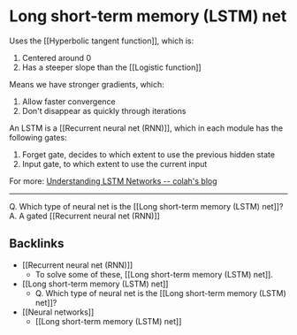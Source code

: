# Long short-term memory (LSTM) net
Uses the [[Hyperbolic tangent function]], which is:
1. Centered around 0
2. Has a steeper slope than the [[Logistic function]]

Means we have stronger gradients, which:
1. Allow faster convergence
2. Don't disappear as quickly through iterations

An LSTM is a [[Recurrent neural net (RNN)]], which in each module has the following gates:
1. Forget gate, decides to which extent to use the previous hidden state
2. Input gate, to which extent to use the current input

For more: [Understanding LSTM Networks -- colah's blog](https://colah.github.io/posts/2015-08-Understanding-LSTMs/)

---

Q. Which type of neural net is the [[Long short-term memory (LSTM) net]]?
A. A gated [[Recurrent neural net (RNN)]]

## Backlinks
* [[Recurrent neural net (RNN)]]
	* To solve some of these, [[Long short-term memory (LSTM) net]].
* [[Long short-term memory (LSTM) net]]
	* Q. Which type of neural net is the [[Long short-term memory (LSTM) net]]?
* [[Neural networks]]
	* [[Long short-term memory (LSTM) net]]

<!-- #anki/deck/ML -->

<!-- {BearID:72261739-28FC-4878-8C97-396C2AA5B037-43256-0000017C4997A370} -->
